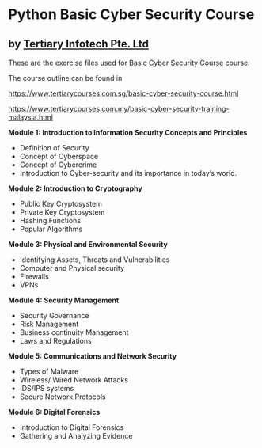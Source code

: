 # Python Basic Cyber Security Course
## by [Tertiary Infotech Pte. Ltd](https://www.tertiarycourses.com.sg/)

These are the exercise files used for [Basic Cyber Security Course](https://www.tertiarycourses.com.sg/basic-cyber-security-course.html) course. 

The course outline can be found in 

https://www.tertiarycourses.com.sg/basic-cyber-security-course.html

https://www.tertiarycourses.com.my/basic-cyber-security-training-malaysia.html


<p><strong>Module 1: Introduction to Information Security Concepts and Principles</strong></p>
<ul>
<li>Definition of Security</li>
<li>Concept of Cyberspace</li>
<li>Concept of Cybercrime</li>
<li>Introduction to Cyber-security and its importance in today&rsquo;s world.</li>
</ul>
<p><strong>Module 2: Introduction to Cryptography</strong></p>
<ul>
<li>Public Key Cryptosystem</li>
<li>Private Key Cryptosystem</li>
<li>Hashing Functions</li>
<li>Popular Algorithms</li>
</ul>
<p><strong>Module 3: Physical and Environmental Security</strong></p>
<ul>
<li>Identifying Assets, Threats and Vulnerabilities</li>
<li>Computer and Physical security</li>
<li>Firewalls</li>
<li>VPNs</li>
</ul>
<p><strong>Module 4: Security Management</strong></p>
<ul>
<li>Security Governance</li>
<li>Risk Management</li>
<li>Business continuity Management</li>
<li>Laws and Regulations</li>
</ul>
<p><strong>Module 5: Communications and Network Security</strong></p>
<ul>
<li>Types of Malware</li>
<li>Wireless/ Wired Network Attacks</li>
<li>IDS/IPS systems</li>
<li>Secure Network Protocols</li>
</ul>
<p><strong>Module 6: Digital Forensics</strong></p>
<ul>
<li>Introduction to Digital Forensics</li>
<li>Gathering and Analyzing Evidence</li>
</ul>


